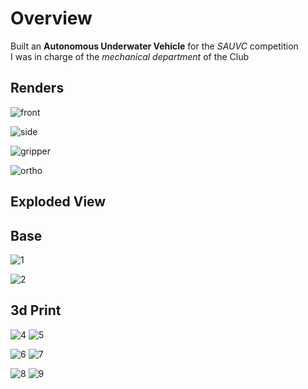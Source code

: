 # Overview
Built an **Autonomous Underwater Vehicle** for the *SAUVC* competition\
I was in charge of the *mechanical department* of the Club

## Renders
![front](https://github.com/subhashishansda4/AUV-UUV/blob/main/renders/front.jpg)

![side](https://github.com/subhashishansda4/AUV-UUV/blob/main/renders/side.jpg)

![gripper](https://github.com/subhashishansda4/AUV-UUV/blob/main/renders/gripper.jpg)

![ortho](https://github.com/subhashishansda4/AUV-UUV/blob/main/renders/ortho.jpg)

## Exploded View


## Base
![1](https://github.com/subhashishansda4/AUV-UUV/blob/main/photos/work%20progress/1.jpg)

![2](https://github.com/subhashishansda4/AUV-UUV/blob/main/photos/work%20progress/2.jpg)

## 3d Print


![4](https://github.com/subhashishansda4/AUV-UUV/blob/main/photos/work%20progress/4.jpg) ![5](https://github.com/subhashishansda4/AUV-UUV/blob/main/photos/work%20progress/5.jpg)

![6](https://github.com/subhashishansda4/AUV-UUV/blob/main/photos/work%20progress/6.jpg) ![7](https://github.com/subhashishansda4/AUV-UUV/blob/main/photos/work%20progress/7.jpg)

![8](https://github.com/subhashishansda4/AUV-UUV/blob/main/photos/work%20progress/8.jpg) ![9](https://github.com/subhashishansda4/AUV-UUV/blob/main/photos/work%20progress/9.jpg)

